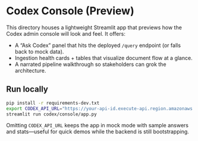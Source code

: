 # Codex Console (Preview)

This directory houses a lightweight Streamlit app that previews how the Codex admin
console will look and feel. It offers:

- A “Ask Codex” panel that hits the deployed `/query` endpoint (or falls back to mock data).
- Ingestion health cards + tables that visualize document flow at a glance.
- A narrated pipeline walkthrough so stakeholders can grok the architecture.

## Run locally

```bash
pip install -r requirements-dev.txt
export CODEX_API_URL="https://your-api-id.execute-api.region.amazonaws.com/prod"
streamlit run codex/console/app.py
```

Omitting `CODEX_API_URL` keeps the app in mock mode with sample answers and stats—useful for
quick demos while the backend is still bootstrapping.
